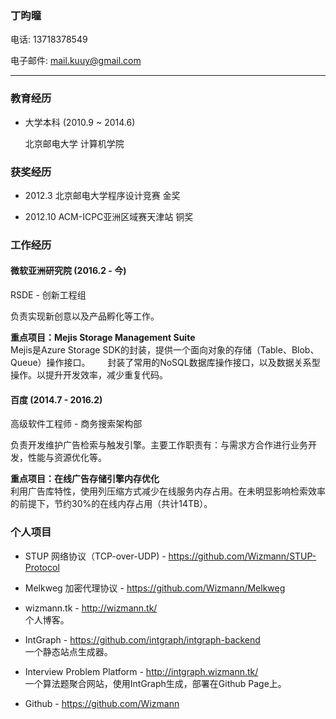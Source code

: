 ### 丁昀曈

电话: 13718378549

电子邮件: mail.kuuy@gmail.com

<hr />

### 教育经历

* 大学本科 (2010.9 ~ 2014.6)
    
    北京邮电大学 计算机学院

### 获奖经历

* 2012.3    北京邮电大学程序设计竞赛  金奖

* 2012.10   ACM-ICPC亚洲区域赛天津站 铜奖

### 工作经历

#### 微软亚洲研究院 (2016.2 - 今)

RSDE - 创新工程组

负责实现新创意以及产品孵化等工作。

**重点项目：Mejis Storage Management Suite**       
Mejis是Azure Storage SDK的封装，提供一个面向对象的存储（Table、Blob、Queue）操作接口。      
封装了常用的NoSQL数据库操作接口，以及数据关系型操作。以提升开发效率，减少重复代码。

#### 百度 (2014.7 - 2016.2)

高级软件工程师 - 商务搜索架构部

负责开发维护广告检索与触发引擎。主要工作职责有：与需求方合作进行业务开发，性能与资源优化等。

**重点项目：在线广告存储引擎内存优化**             
利用广告库特性，使用列压缩方式减少在线服务内存占用。在未明显影响检索效率的前提下，节约30%的在线内存占用（共计14TB）。

### 个人项目

* STUP 网络协议（TCP-over-UDP) - https://github.com/Wizmann/STUP-Protocol      

* Melkweg 加密代理协议 - https://github.com/Wizmann/Melkweg       

* wizmann.tk - http://wizmann.tk/      
个人博客。

* IntGraph - https://github.com/intgraph/intgraph-backend      
一个静态站点生成器。

* Interview Problem Platform - http://intgraph.wizmann.tk/      
一个算法题聚合网站，使用IntGraph生成，部署在Github Page上。

* Github - https://github.com/Wizmann

